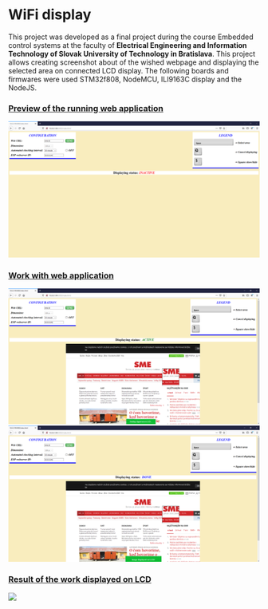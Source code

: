 # WiFi display
<p>This project was developed as a final project during the course Embedded control systems at the faculty of <b>Electrical Engineering and Information Technology of Slovak University of Technology in Bratislava</b>. This project allows creating screenshot about of the wished webpage and displaying the selected area on connected LCD display. The following boards and firmwares were used STM32f808, NodeMCU, ILI9163C display and the NodeJS.</p> 

<h3><u>Preview of the running web application</u></h3>
<img src="./images/web_aplication.png">

<h3><u>Work with web application</u></h3>
<img src="./images/work_active.png">
<img src="./images/work_done.png">

<h3><u>Result of the work displayed on LCD</u></h3>
<img src="./images/result.png">
